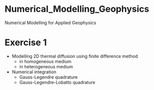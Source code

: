 # Numerical_Modelling_Geophysics
Numerical Modelling for Applied Geophysics

# Exercise 1
- Modelling 2D thermal diffusion using finite difference method
  - in homogeneous medium
  - in heterogeneous medium
- Numerical integration
  - Gauss-Legendre quadrature
  - Gauss-Legendre-Lobatto quadrature
